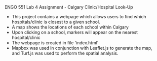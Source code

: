 ENGO 551 Lab 4 Assignment - Calgary Clinic/Hospital Look-Up
- This project contains a webpage which allows users to find which hospitals/clinic is closest to a given school.
- A map shows the locations of each school within Calgary
- Upon clicking on a school, markers will appear on the nearest hospital/clinic
- The webpage is created in file 'index.html'
- Mapbox was used in conjunction with Leaflet.js to generate the map, and Turf.js was used to perform the spatial analysis.